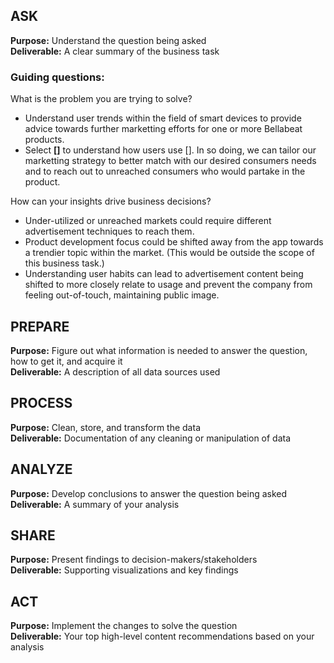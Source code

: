 ## ASK 
**Purpose:** Understand the question being asked \
**Deliverable:** A clear summary of the business task

### Guiding questions:
What is the problem you are trying to solve?
 - Understand user trends within the field of smart devices to provide advice towards further marketting efforts for one or more Bellabeat products.
 - Select **[]** to understand how users use [].  In so doing, we can tailor our marketting strategy to better match with our desired consumers needs and to reach out to unreached consumers who would partake in the product.

How can your insights drive business decisions?
 - Under-utilized or unreached markets could require different advertisement techniques to reach them.
 - Product development focus could be shifted away from the app towards a trendier topic within the market. (This would be outside the scope of this business task.)
 - Understanding user habits can lead to advertisement content being shifted to more closely relate to usage and prevent the company from feeling out-of-touch, maintaining public image.


## PREPARE
**Purpose:** Figure out what information is needed to answer the question, how to get it, and acquire it \
**Deliverable:** A description of all data sources used

## PROCESS
**Purpose:** Clean, store, and transform the data \
**Deliverable:** Documentation of any cleaning or manipulation of data

## ANALYZE
**Purpose:** Develop conclusions to answer the question being asked \
**Deliverable:** A summary of your analysis

## SHARE
**Purpose:** Present findings to decision-makers/stakeholders \
**Deliverable:** Supporting visualizations and key findings

## ACT
**Purpose:** Implement the changes to solve the question \
**Deliverable:** Your top high-level content recommendations based on your analysis
